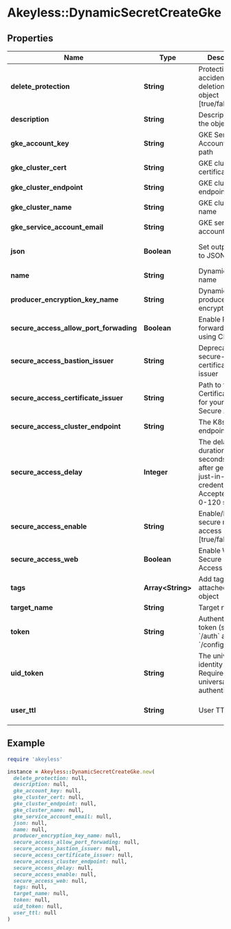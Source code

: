 # Akeyless::DynamicSecretCreateGke

## Properties

| Name | Type | Description | Notes |
| ---- | ---- | ----------- | ----- |
| **delete_protection** | **String** | Protection from accidental deletion of this object [true/false] | [optional] |
| **description** | **String** | Description of the object | [optional] |
| **gke_account_key** | **String** | GKE Service Account key file path | [optional] |
| **gke_cluster_cert** | **String** | GKE cluster CA certificate | [optional] |
| **gke_cluster_endpoint** | **String** | GKE cluster URL endpoint | [optional] |
| **gke_cluster_name** | **String** | GKE cluster name | [optional] |
| **gke_service_account_email** | **String** | GKE service account email | [optional] |
| **json** | **Boolean** | Set output format to JSON | [optional][default to false] |
| **name** | **String** | Dynamic secret name |  |
| **producer_encryption_key_name** | **String** | Dynamic producer encryption key | [optional] |
| **secure_access_allow_port_forwading** | **Boolean** | Enable Port forwarding while using CLI access | [optional] |
| **secure_access_bastion_issuer** | **String** | Deprecated. use secure-access-certificate-issuer | [optional] |
| **secure_access_certificate_issuer** | **String** | Path to the SSH Certificate Issuer for your Akeyless Secure Access | [optional] |
| **secure_access_cluster_endpoint** | **String** | The K8s cluster endpoint URL | [optional] |
| **secure_access_delay** | **Integer** | The delay duration, in seconds, to wait after generating just-in-time credentials. Accepted range: 0-120 seconds | [optional] |
| **secure_access_enable** | **String** | Enable/Disable secure remote access [true/false] | [optional] |
| **secure_access_web** | **Boolean** | Enable Web Secure Remote Access | [optional][default to false] |
| **tags** | **Array&lt;String&gt;** | Add tags attached to this object | [optional] |
| **target_name** | **String** | Target name | [optional] |
| **token** | **String** | Authentication token (see &#x60;/auth&#x60; and &#x60;/configure&#x60;) | [optional] |
| **uid_token** | **String** | The universal identity token, Required only for universal_identity authentication | [optional] |
| **user_ttl** | **String** | User TTL | [optional][default to &#39;60m&#39;] |

## Example

```ruby
require 'akeyless'

instance = Akeyless::DynamicSecretCreateGke.new(
  delete_protection: null,
  description: null,
  gke_account_key: null,
  gke_cluster_cert: null,
  gke_cluster_endpoint: null,
  gke_cluster_name: null,
  gke_service_account_email: null,
  json: null,
  name: null,
  producer_encryption_key_name: null,
  secure_access_allow_port_forwading: null,
  secure_access_bastion_issuer: null,
  secure_access_certificate_issuer: null,
  secure_access_cluster_endpoint: null,
  secure_access_delay: null,
  secure_access_enable: null,
  secure_access_web: null,
  tags: null,
  target_name: null,
  token: null,
  uid_token: null,
  user_ttl: null
)
```

